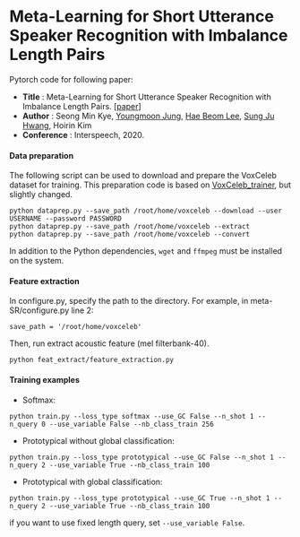 # Meta-Learning for Short Utterance Speaker Recognition with Imbalance Length Pairs
Pytorch code for following paper:
* **Title** : Meta-Learning for Short Utterance Speaker Recognition with Imbalance Length Pairs. [[paper](https://arxiv.org/abs/2004.02863)]
* **Author** : Seong Min Kye, [Youngmoon Jung](https://github.com/jymsuper), [Hae Beom Lee](https://github.com/haebeom-lee), [Sung Ju Hwang](http://www.sungjuhwang.com), Hoirin Kim 
* **Conference** : Interspeech, 2020.

#### Data preparation

The following script can be used to download and prepare the VoxCeleb dataset for training. This preparation code is based on [VoxCeleb_trainer](https://github.com/clovaai/voxceleb_trainer), but slightly changed.

```
python dataprep.py --save_path /root/home/voxceleb --download --user USERNAME --password PASSWORD 
python dataprep.py --save_path /root/home/voxceleb --extract
python dataprep.py --save_path /root/home/voxceleb --convert
```

In addition to the Python dependencies, `wget` and `ffmpeg` must be installed on the system.

#### Feature extraction

In configure.py, specify the path to the directory. For example, in meta-SR/configure.py line 2:
```
save_path = '/root/home/voxceleb'
```
Then, run extract acoustic feature (mel filterbank-40).
```
python feat_extract/feature_extraction.py
```

#### Training examples
- Softmax:
```
python train.py --loss_type softmax --use_GC False --n_shot 1 --n_query 0 --use_variable False --nb_class_train 256
```
- Prototypical without global classification:
```
python train.py --loss_type prototypical --use_GC False --n_shot 1 --n_query 2 --use_variable True --nb_class_train 100
```
- Prototypical with global classification:
```
python train.py --loss_type prototypical --use_GC True --n_shot 1 --n_query 2 --use_variable True --nb_class_train 100
```
if you want to use fixed length query, set `--use_variable False`.
